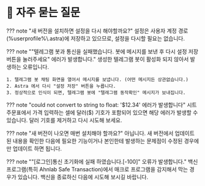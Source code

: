 # 📌 자주 묻는 질문

??? note "새 버전을 설치하면 설정을 다시 해야할까요?"
    설정은 사용자 계정 경로(%userprofile%\\.astra)에 저장하고 있으므로, 설정을 다시할 필요는 없습니다.

??? note ""텔레그램 봇과 통신을 실패했습니다. 봇에 메시지를 보낸 후 다시 설정 저장 버튼을 눌러주세요" 에러가 발생합니다."
    생성한 텔레그램 봇이 활성화 되지 않아서 발생하는 오류입니다.

    1. 텔레그램 봇 채팅 화면을 열어서 메시지를 보냅니다. (어떤 메시지든 상관없습니다.)
    2. Astra 에서 다시 "설정 저장" 버튼을 누릅니다.
    3. 정상적으로 인식이 되면, 텔레그램 봇에 "텔레그램 동작확인" 메시지가 보내집니다.

??? note "could not convert to string to float: '$12.34' 에러가 발생합니다" 
    시트 주문표에서 가격 입력하는 셀에 달러($) 기호가 포함되어 있으면 해당 에러가 발생할 수 있습니다. 달러 기호를 제거하고 다시 시도해 보세요.

??? note "새 버전이 나오면 매번 설치해야 할까요?"
    아닙니다. 새 버전에서 업데이트된 내용을 확인한 다음에 필요한 기능이거나 본인한테 발생하는 문제점이 수정된 경우에만 업데이트 하면 됩니다.

??? note ""[로그인]통신 초기화에 실패 하였습니다.[-100]" 오류가 발생합니다."
    백신 프로그램(특히 Ahnlab Safe Transaction)에서 매크로 프로그램을 감지해서 막는 경우가 있습니다. 백신을 종료하신 다음에 시도해 보시길 바랍니다.